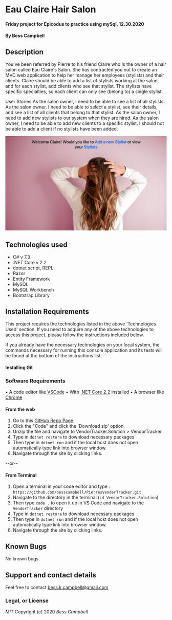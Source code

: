 # Eau Claire Hair Salon

#### Friday project for Epicodus to practice using mySql, 12.30.2020

#### By Bess Campbell

## Description

  You've been referred by Pierre to his friend Claire who is the owner of a hair salon called Eau Claire's Salon. She has contracted you out to create an MVC web application to help her manage her employees (stylists) and their clients. Claire should be able to add a list of stylists working at the salon, and for each stylist, add clients who see that stylist. The stylists have specific specialties, so each client can only see (belong to) a single stylist.

  User Stories
  As the salon owner, I need to be able to see a list of all stylists.
  As the salon owner, I need to be able to select a stylist, see their details, and see a list of all clients that belong to that stylist.
  As the salon owner, I need to add new stylists to our system when they are hired.
  As the salon owner, I need to be able to add new clients to a specific stylist. I should not be able to add a client if no stylists have been added.

![Splash Page](./wwwroot/img/hairsalonsplash.png)

## Technologies used

- C# v 7.3
- .NET Core v 2.2
- dotnet script, REPL
- Razor
- Entity Framework
- MySQL
- MySQL Workbench
- Bootstrap Library

## Installation Requirements

This project requires the technologies listed in the above 'Technologies Used' section. If you need to acquire any of the above technologies to access this project, please follow the instructions included below.

If you already have the necessary technologies on your local system, the commands necessary for running this console application and its tests will be found at the bottom of the instructions list. 

#### Installing Git
### Software Requirements
• A code editor like [VSCode](https://code.visualstudio.com/download)
• With [.NET Core 2.2](https://dotnet.microsoft.com/download/dotnet-core/thank-you/sdk-2.2.106-macos-x64-installer) installed
• A browser like [Chrome](https://www.google.com/chrome/)

#### From the web
1. Go to this [GitHub Repo Page](https://github.com/besscampbell/PierresVenderTracker.git).
2. Click the "Code" and click the 'Download zip' option.
3. Unzip the file and navigate to VendorTracker.Solution > VendorTracker
4. Type in `dotnet restore` to download necessary packages
5. Then type in `dotnet run` and if the local host does not open automatically type link into browser window.
6. Navigate through the site by clicking links.

--or--

#### From Terminal

1. Open a terminal in your code editor and type 
: `https://github.com/besscampbell/PierresVenderTracker.git`
2. Navigate to the directory in the terminal (`cd VendorTracker.Solution`)
3. Then type `code .` to open it up in VS Code and navigate to the `VendorTracker` directory 
4. Type in `dotnet restore` to download necessary packages
5. Then type in `dotnet run` and if the local host does not open automatically type link into browser window.
6. Navigate through the site by clicking links.


## Known Bugs

No known bugs.

## Support and contact details

Feel free to contact <bess.k.campbell@gmail.com>


### Legal, or License

_MIT_ Copyright (c) 2020 *_Bess Campbell_*